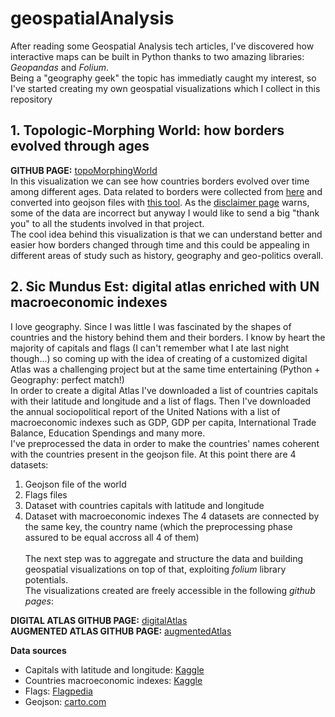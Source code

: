 # geospatialAnalysis
After reading some Geospatial Analysis tech articles, I've discovered how interactive maps can be built in Python thanks to two amazing libraries: *Geopandas* and *Folium*.<br>
Being a "geography geek" the topic has immediatly caught my interest, so I've started creating my own geospatial visualizations which I collect in this repository<br>

## 1. Topologic-Morphing World: how borders evolved through ages
**GITHUB PAGE:** [topoMorphingWorld](https://hize00.github.io/geospatialAnalysis/topoMorphingWorld.html)<br>
In this visualization we can see how countries borders evolved over time among different ages. Data related to borders were collected from [here](http://web.archive.org/web/20080328104539/http://library.thinkquest.org:80/C006628/download.html) and converted into geojson files with [this tool](https://ogre.adc4gis.com/). As the [disclaimer page](http://web.archive.org/web/20080328161758/http://library.thinkquest.org:80/C006628/disclaimer.html) warns, some of the data are incorrect but anyway I would like to send a big "thank you" to all the students involved in that project.<br>
The cool idea behind this visualization is that we can understand better and easier how borders changed through time and this could be appealing in different areas of study such as history, geography and geo-politics overall.
<br>

## 2. Sic Mundus Est: digital atlas enriched with UN macroeconomic indexes
I love geography. Since I was little I was fascinated by the shapes of countries and the history behind them and their borders. I know by heart the majority of capitals and flags (I can't remember what I ate last night though...) so coming up with the idea of creating of a customized digital Atlas was a challenging project but at the same time entertaining (Python + Geography: perfect match!)<br>
In order to create a digital Atlas I've downloaded a list of countries capitals with their latitude and longitude and a list of flags. Then I've downloaded the annual sociopolitical report of the United Nations with a list of macroeconomic indexes such as GDP, GDP per capita, International Trade Balance, Education Spendings and many more.<br>
I've preprocessed the data in order to make the countries' names coherent with the countries present in the geojson file. At this point there are 4 datasets:<br>
1. Geojson file of the world
2. Flags files
3. Dataset with countries capitals with latitude and longitude
4. Dataset with macroeconomic indexes
The 4 datasets are connected by the same key, the country name (which the preprocessing phase assured to be equal accross all 4 of them)<br><br>
The next step was to aggregate and structure the data and building geospatial visualizations on top of that, exploiting *folium* library potentials.<br>
The visualizations created are freely accessible in the following *github pages*:<br>

**DIGITAL ATLAS GITHUB PAGE:** [digitalAtlas](https://hize00.github.io/geospatialAnalysis/digitalAtlas.html)<br>
**AUGMENTED ATLAS GITHUB PAGE:** [augmentedAtlas](https://hize00.github.io/geospatialAnalysis/sicMundus.html)<br>

**Data sources**<br>
- Capitals with latitude and longitude: [Kaggle](https://www.kaggle.com/nikitagrec/world-capitals-gps)<br>
- Countries macroeconomic indexes: [Kaggle](https://www.kaggle.com/sudalairajkumar/undata-country-profiles)
- Flags: [Flagpedia](https://flagpedia.net/download) <br>
- Geojson: [carto.com](https://rtr.carto.com/tables/world_countries_geojson/public)


